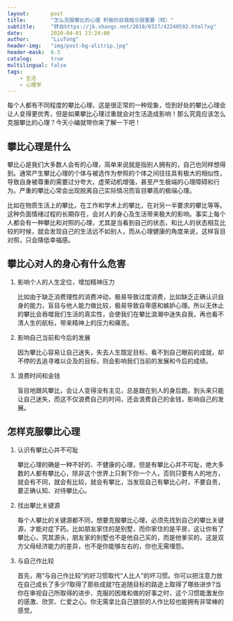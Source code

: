 ```yaml
---
layout:       post
title:        "怎么克服攀比的心理 积极的自我暗示很重要（转）"
subtitle:     "转自https://jk.shangc.net/2018/0327/42240592.html?xg"
date:         2020-04-01 23:24:00
author:       "LiuTong"
header-img:   "img/post-bg-alitrip.jpg"
header-mask:  0.3
catalog:      true
multilingual: false
tags:
    - 生活
    - 心理学
---
```


每个人都有不同程度的攀比心理，这是很正常的一种现象，恰到好处的攀比心理会让人变得更优秀，但是如果攀比心理过重就会对生活造成影响！那么究竟应该怎么克服攀比的心理？今天小编就带你来了解一下吧！

## 攀比心理是什么

攀比心是我们大多数人会有的心理，简单来说就是指别人拥有的，自己也同样想得到。通常产生攀比心理的个体与被选作为参照的个体之间往往具有极大的相似性，导致自身被尊重的需要过分夸大，虚荣动机增强，甚至产生极端的心理障碍和行为。严重的攀比心常会出现脱离自己实际情况而盲目攀高的极端心理。

比如在物质生活上的攀比，在工作和学术上的攀比，在对另一半要求的攀比等等。这种负面情绪过程的长期存在，会对人的身心及生活带来极大的影响。事实上每个人都会有一种攀比和对照的心理，尤其是当看到自己的状态，和比人的状态相互比较的时候，就会发现自己的生活远不如别人，而从心理健康的角度来说，这样盲目对照，只会降低幸福感。

## 攀比心对人的身心有什么危害

1. 影响个人的人生定位，增加精神压力

    比如由于缺乏消费理性的消费冲动，极易导致过度消费，比如缺乏正确认识自身的能力，盲目与他人能力做比较，极易导致自卑感和嫉妒心理。所以无休止的攀比会吞噬我们生活的真实性，会使我们在攀比浪潮中迷失自我，再也看不清人生的航标，带来精神上的压力和痛苦。

2. 影响自己当前和今后的发展

    因为攀比心容易让自己迷失，失去人生既定目标，看不到自己眼前的成就，却不停的去追寻难以企及的目标，则会影响我们当前的发展和今后的成绩。</p>

3. 浪费时间和金钱

    盲目地跟风攀比，会让人变得没有主见，总是跟在别人的身后跑，到头来只能让自己迷失，而这不仅浪费自己的时间，还会浪费自己的金钱，影响自己的发展。</p>

## 怎样克服攀比心理

1. 认识有攀比心并不可耻

    攀比心理的确是一种不好的、不健康的心理，但是有攀比心并不可耻，绝大多数的人都有攀比心，除非这个世界上只剩下你一个人，否则只要有人的地方，就会有不同，就会有比较，就会有攀比，当发现自己有攀比心时，不要自责，要正确认知、对待攀比心。

2. 找出攀比关键源

    每个人攀比的关键源都不同，想要克服攀比心理，必须先找到自己的攀比关键源，才能对症下药。比如朋友家住的是别墅，而你家住的是平房，这让你有了攀比心，究其源头，朋友家的别墅也不是他自己买的，而是他爹买的，这是双方父母经济能力的差异，也不是你能够左右的，你也无需埋怨。

3. 与自己作比较

    首先，用“与自己作比较”的好习惯取代“人比人”的坏习惯。你可以把注意力放在自己成长了多少?取得了那些成就?在追随目标的路途上取得了哪些进步?当你在审视自己所取得的进步、克服的困难和做的好事之时，这个习惯能激发你的感激、欣赏、仁爱之心。你无需拿比自己狼狈的人作比较也能拥有非常棒的感觉。